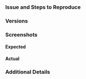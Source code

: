 ### Issue and Steps to Reproduce

<!-- Describe your issue and tell us how to reproduce it (include any useful information). -->

### Versions

### Screenshots

#### Expected

#### Actual

### Additional Details
